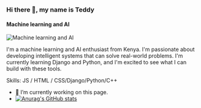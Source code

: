### Hi there 👋, my name is Teddy
#### Machine learning and AI
![Machine learning and AI](https://photos.google.com/search/_e%2Fm%2F09xbm8_Book%20Cover/photo/AF1QipMecPLkiNrvQ_1nsiFtpT3xf804QrvmY5xHjwVm)

I'm a machine learning and AI enthusiast from Kenya. I'm passionate about developing intelligent systems that can solve real-world problems. I'm currently learning Django and Python, and I'm excited to see what I can build with these tools.

Skills:  JS / HTML / CSS/Django/Python/C++

- 🔭 I’m currently working on this page.
- [![Anurag's GitHub stats](https://github-readme-stats.vercel.app/api?username=lone971)](https://github.com/anuraghazra/github-readme-stats)




